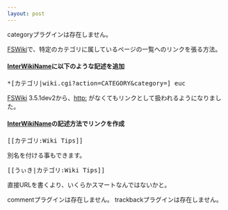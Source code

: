 ```yaml
---
layout: post
---
```

<p><span class="error">categoryプラグインは存在しません。</span></p>
<p><a href="http://fswiki.poi.jp/">FSWiki</a>で、特定のカテゴリに属しているページの一覧へのリンクを張る方法。</p>
<h4><a href="/?page=InterWikiName" class="wikipage">InterWikiName</a>に以下のような記述を追加</h4>
<pre>*[カテゴリ|wiki.cgi?action=CATEGORY&amp;category=] euc
</pre>
<p><a href="http://fswiki.poi.jp/">FSWiki</a> 3.5.1dev2から、<a href="http:">http:</a> がなくてもリンクとして扱われるようになりました。</p>
<h4><a href="/?page=InterWikiName" class="wikipage">InterWikiName</a>の記述方法でリンクを作成</h4>
<pre>[[カテゴリ:Wiki Tips]]
</pre>
<p>別名を付ける事もできます。</p>
<pre>[[うぃき|カテゴリ:Wiki Tips]]
</pre>
<p>直接URLを書くより、いくらかスマートなんではないかと。</p>
<p><span class="error">commentプラグインは存在しません。</span> <span class="error">trackbackプラグインは存在しません。</span> </p>
